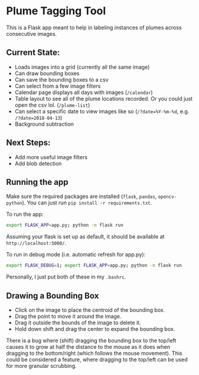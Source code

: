 # Plume Tagging Tool

This is a Flask app meant to help in labeling instances of plumes across consecutive images.

## Current State:
* Loads images into a grid (currently all the same image)
* Can draw bounding boxes
* Can save the bounding boxes to a csv
* Can select from a few image filters
* Calendar page displays all days with images (`/calendar`)
* Table layout to see all of the plume locations recorded. Or you could just open the csv lol. (`/plume-list`)
* Can select a specific date to view images like so (`/?date=%Y-%m-%d`, e.g. `/?date=2018-04-13`)
* Background subtraction

## Next Steps:
* Add more useful image filters
* Add blob detection

## Running the app
Make sure the required packages are installed (`flask`, `pandas`, `opencv-python`). You can just run `pip install -r requirements.txt`.

To run the app:
```bash
export FLASK_APP=app.py; python -m flask run
```

Assuming your flask is set up as default, it should be available at `http://localhost:5000/`.

To run in debug mode (i.e. automatic refresh for app.py):
```bash
export FLASK_DEBUG=1; export FLASK_APP=app.py; python -m flask run
```

Personally, I just put both of these in my `.bashrc`.

## Drawing a Bounding Box
* Click on the image to place the centroid of the bounding box. 
* Drag the point to move it around the image. 
* Drag it outside the bounds of the image to delete it. 
* Hold down shift and drag the center to expand the bounding box. 

There is a bug where (shift) dragging the bounding box to the top/left causes it to grow at half the distance to the mouse as it does when dragging to the bottom/right (which follows the mouse movement). This could be considered a feature, where dragging to the top/left can be used for more granular scrubbing. 
